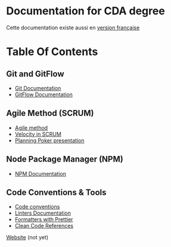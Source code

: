 # Documentation for CDA degree

Cette documentation existe aussi en [version française](README.md)

# Table Of Contents

## Git and GitFlow

- [Git Documentation](1-basics/01-git/en/article.md)
- [GitFlow Documentation](1-basics/02-gitflow/en/article.md)

## Agile Method (SCRUM)

- [Agile method](1-basics/03-methodology/01-agile-method/en/article.md)
- [Velocity in SCRUM](1-basics/03-methodology/02-velocity/en/article.md)
- [Planning Poker presentation](1-basics/03-methodology/03-planning-poker/en/article.md)

## Node Package Manager (NPM)

- [NPM Documentation](1-basics/04-npm/en/article.md)

## Code Conventions & Tools

- [Code conventions](2-code-style/01-code-conventions/en/article.md)
- [Linters Documentation](2-code-style/02-linter/en/article.md)
- [Formatters with Prettier](2-code-style/03-prettier/en/article.md)
- [Clean Code References](2-code-style/04-clean-code-references/en/article.md)

[Website](http://concepteur-developpeur.com/) (not yet)